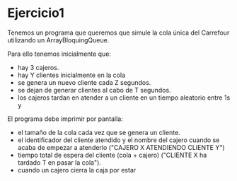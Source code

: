 Ejercicio1
==========

Tenemos un programa que queremos que simule la cola única del Carrefour utilizando un ArrayBloquingQueue.

Para ello tenemos inicialmente que:

- hay 3 cajeros.
- hay Y clientes inicialmente en la cola
- se genera un nuevo cliente cada Z segundos.
- se dejan de generar clientes al cabo de T segundos.
- los cajeros tardan en atender a un cliente en un tiempo aleatorio entre 1s y 

El programa debe imprimir por pantalla:
- el tamaño de la cola cada vez que se genera un cliente.
- el identificador del cliente atendido y el nombre del cajero cuando se acaba de empezar a atenderlo ("CAJERO X ATENDIENDO CLIENTE Y")
- tiempo total de espera del cliente (cola + cajero) ("CLIENTE X ha tardado T en pasar la cola"). 
- cuando un cajero cierra la caja por estar 
